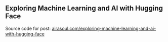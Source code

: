 ## Exploring Machine Learning and AI with Hugging Face

Source code for post: [airasoul.com/exploring-machine-learning-and-ai-with-hugging-face](http://airasoul.com/exploring-machine-learning-and-ai-with-hugging-face)

